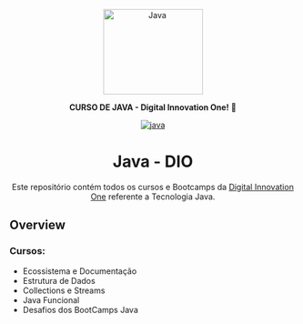 <p align="center">
  <a href="https://www.oracle.com/br/java/">
    <img src="https://cdn.jsdelivr.net/gh/devicons/devicon/icons/java/java-original-wordmark.svg" height="150" width="175" alt="Java" />
  </a>
</p>

<p align="center"><b>CURSO DE JAVA - Digital Innovation One!</b> 🚀</p>

<div align="center">

[![java](https://img.shields.io/badge/openJDK-v%2011.0.11-orange?style=for-the-badge&logo=java)](https://www.oracle.com/java/technologies/downloads/#java11)<space><space>
</div>

  <h1 align="center">Java - DIO</h1>
  <p align="center" style="indent-text">Este repositório contém todos os cursos e Bootcamps da <a href="https://web.dio.me/home">Digital Innovation One</a> referente a Tecnologia Java.<p>
  
## **Overview**

### Cursos:

<!--ts-->
  * Ecossistema e Documentação
  * Estrutura de Dados
  * Collections e Streams
  * Java Funcional
  * Desafios dos BootCamps Java
<!--te-->
